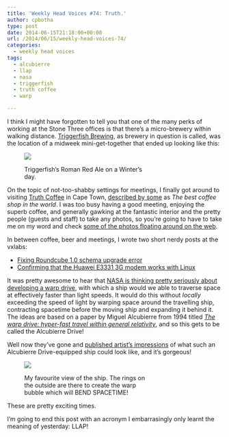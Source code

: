 ```yaml
---
title: 'Weekly Head Voices #74: Truth.'
author: cpbotha
type: post
date: 2014-06-15T21:18:00+00:00
url: /2014/06/15/weekly-head-voices-74/
categories:
  - weekly head voices
tags:
  - alcubierre
  - llap
  - nasa
  - triggerfish
  - truth coffee
  - warp

---
```

I think I might have forgotten to tell you that one of the many perks of working at the Stone Three offices is that there’s a micro-brewery within walking distance. [Triggerfish Brewing][1], as brewery in question is called, was the location of a midweek mini-get-together that ended up looking like this:
<figure class="wp-caption alignnone" style="width: 300px"><a data-rel="lightbox-image-0" data-rl_caption="" data-rl_title="" href="http://cpbotha.net/wp-content/uploads/2014/06/wpid-triggerfish_amber_ale.jpg" title="">

![][2]</a><figcaption class="wp-caption-text">Triggerfish’s Roman Red Ale on a Winter’s day.</figcaption></figure> 

On the topic of not-too-shabby settings for meetings, I finally got around to visiting [Truth Coffee][3] in Cape Town, [described by some][4] as _The best coffee shop in the world_. I was too busy having a good meeting, enjoying the superb coffee, and generally gawking at the fantastic interior and the pretty people (guests and staff) to take any photos, so you’re going to have to take me on my word and check [some of the photos floating around on the web][5]. 

In between coffee, beer and meetings, I wrote two short nerdy posts at the vxlabs: 

<ul class="org-ul">
<li>
<a href="http://vxlabs.com/2014/06/09/fixing-roundcube-error-in-ddl-upgrade/">Fixing Roundcube 1.0 schema upgrade error</a>
</li>
<li>
<a href="http://vxlabs.com/2014/06/15/huawei-e3331-3g-usb-dongle-works-on-ubuntu-14-04-linux/">Confirming that the Huawei E3331 3G modem works with Linux</a>
</li>
</ul>

It was pretty awesome to hear that [NASA is thinking pretty seriously about developing a warp drive][6], with which a ship would we able to traverse space at effectively faster than light speeds. It would do this without _locally_ exceeding the speed of light by warping space around the travelling ship, contracting spacetime before the moving ship and expanding it behind it. The ideas are based on a paper by Miguel Alcubierre from 1994 titled [_The warp drive: hyper-fast travel within general relativity_][7], and so this gets to be called the Alcubierre Drive! 

Well now they’ve gone and [published artist’s impressions][8] of what such an Alcubierre Drive-equipped ship could look like, and it’s gorgeous!
<figure class="wp-caption alignnone" style="width: 300px"><a data-rel="lightbox-image-1" data-rl_caption="" data-rl_title="" href="http://cpbotha.net/wp-content/uploads/2014/06/wpid-alcubierre_ship.jpg" title="">

![][9]</a><figcaption class="wp-caption-text">My favourite view of the ship. The rings on the outside are there to create the warp bubble which will BEND SPACETIME!</figcaption></figure> 

These are pretty exciting times. 

I’m going to end this post with an acronym I embarrasingly only learnt the meaning of yesterday: LLAP!

 [1]: http://www.triggerfishbrewing.co.za/
 [2]: http://cpbotha.net/wp-content/uploads/2014/06/wpid-triggerfish_amber_ale-300x225.jpg
 [3]: http://www.truthcoffee.com/
 [4]: http://travel.uk.msn.com/photos/the-best-coffee-shop-in-the-world
 [5]: http://www.thisiscolossal.com/2013/09/truth-steampunk-coffee-shop/
 [6]: http://io9.com/5963263/how-nasa-will-build-its-very-first-warp-drive
 [7]: http://iopscience.iop.org/0264-9381/11/5/001
 [8]: http://io9.com/heres-nasas-new-design-for-a-warp-drive-ship-1588948192
 [9]: http://cpbotha.net/wp-content/uploads/2014/06/wpid-alcubierre_ship-300x168.jpg
